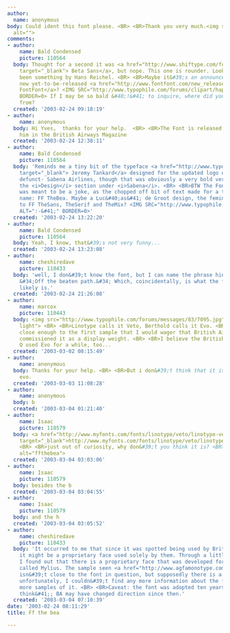 ```yaml
---
author:
  name: anonymous
body: Could ident this font please. <BR> <BR>Thank you very much.<img src="http://www.typophile.com/forums/messages/83/6901.jpg"
  alt="">
comments:
- author:
    name: Bald Condensed
    picture: 110564
  body: Thought for a second it was <a href="http://www.shiftype.com/fonts/detail.asp?id=M1900&amp;tpl=betasans/detail.html"
    target="_blank"> Beta Sans</a>, but nope. This one is rounder. Looks like it could&#39;ve
    been something by Hans Reichel. <BR> <BR>Maybe it&#39;s an announcement for a
    new yet-to-be-released <a href="http://www.fontfont.com/new_release.html" target="_blank">
    FontFont</a>? <IMG SRC="http://www.typophile.com/forums/clipart/happy.gif" ALT=":-&#41;"
    BORDER=0> If I may be so bald &#40;!&#41; to inquire, where did you get that sample
    from?
  created: '2003-02-24 09:18:19'
- author:
    name: anonymous
  body: Hi Yves,  thanks for your help.  <BR> <BR>The Font is released so far. I saw
    him in the British Airways Magazine
  created: '2003-02-24 12:38:11'
- author:
    name: Bald Condensed
    picture: 110564
  body: 'Reminds me a tiny bit of the typeface <a href="http://www.typography.net/"
    target="_blank"> Jeremy Tankard</a> designed for the updated logo of -the now
    defunct- Sabena Airlines, though that was obviously a very bold version. See in
    the <i>Design</i> section under <i>Sabena</i>. <BR> <BR>BTW The FontFont remark
    was meant to be a joke, as the chopped off bit of text made for a typical FontFont
    name: FF TheBea. Maybe a Luc&#40;as&#41; de Groot design, the feminine equivalent
    to FF TheSans, TheSerif and TheMix? <IMG SRC="http://www.typophile.com/forums/clipart/happy.gif"
    ALT=":-&#41;" BORDER=0>'
  created: '2003-02-24 13:22:20'
- author:
    name: Bald Condensed
    picture: 110564
  body: Yeah, I know, that&#39;s not very funny...
  created: '2003-02-24 13:23:08'
- author:
    name: cheshiredave
    picture: 110433
  body: 'well, I don&#39;t know the font, but I can name the phrase hinted at here:
    &#34;Off the beaten path.&#34; Which, coincidentally, is what the font in question
    likely is.'
  created: '2003-02-24 21:26:08'
- author:
    name: marcox
    picture: 110443
  body: <img src="http://www.typophile.com/forums/messages/83/7095.jpg" alt="veto
    light"> <BR> <BR>Linotype calls it Veto, Berthold calls it Evo. <BR> <BR>It&#39;s
    close enough to the first sample that I would wager that British Airways magazine
    commissioned it as a display weight. <BR> <BR>I believe the British music mag
    Q used Evo for a while, too...
  created: '2003-03-02 08:15:49'
- author:
    name: anonymous
  body: Thanks for your help. <BR> <BR>But i don&#39;t think that it is the veto or
    evo.
  created: '2003-03-03 11:08:28'
- author:
    name: anonymous
  body: b
  created: '2003-03-04 01:21:40'
- author:
    name: Isaac
    picture: 110579
  body: <a href="http://www.myfonts.com/fonts/linotype/veto/linotype-veto-light/testdrive.html?s=off%2Bthe%2Bbeaten&amp;p=96"
    target="_blank">http://www.myfonts.com/fonts/linotype/veto/linotype-veto-light/testdrive.html?s=off&#43;the&#43;beaten&amp;p=96</a>
    <BR> <BR>just out of curiosity, why don&#39;t you think it is? <BR> <BR><img src="http://www.typophile.com/forums/messages/83/7159.gif"
    alt="ffthebea">
  created: '2003-03-04 03:03:06'
- author:
    name: Isaac
    picture: 110579
  body: besides the b
  created: '2003-03-04 03:04:55'
- author:
    name: Isaac
    picture: 110579
  body: and the h
  created: '2003-03-04 03:05:52'
- author:
    name: cheshiredave
    picture: 110433
  body: 'It occurred to me that since it was spotted being used by British Airways,
    it might be a proprietary face used solely by them. Through a little sleuthing
    I found out that there is a proprietary face that was developed for British Airways
    called Mylius. The sample seen <a href="http://www.agfamonotype.com/custom/ba.asp">here</a>
    isn&#39;t close to the font in question, but supposedly there is a sans as well;
    unfortunately, I couldn&#39;t find any more information about the font or any
    more samples of it. <BR> <BR>Caveat: the font was adopted ten years ago &#40;I
    think&#41;; BA may have changed direction since then.'
  created: '2003-03-04 07:10:39'
date: '2003-02-24 08:11:29'
title: Ff the bea

---
```

